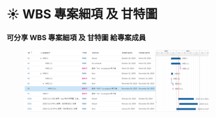 # ☀ WBS 專案細項 及 甘特圖

### 可分享 WBS 專案細項 及 甘特圖 給專案成員



<figure><img src="../.gitbook/assets/image (14).png" alt=""><figcaption></figcaption></figure>
